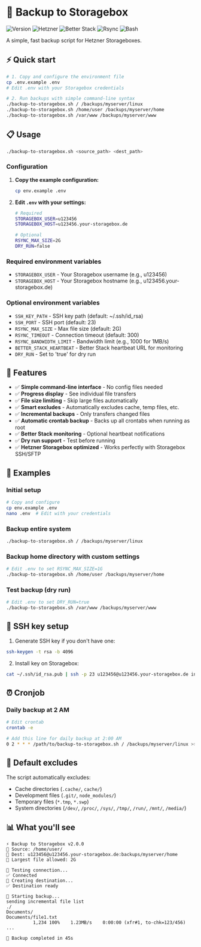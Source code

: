 # 🚀 Backup to Storagebox

![Version](https://img.shields.io/badge/version-2.7.7-blue?style=for-the-badge) ![Hetzner](https://img.shields.io/badge/hetzner-%23d50c2d.svg?style=for-the-badge&logo=hetzner&logoColor=white) ![Better Stack](https://img.shields.io/badge/Better%20Stack-%235b63d3.svg?style=for-the-badge&logo=betterstack&logoColor=white) ![Rsync](https://img.shields.io/badge/rsync-%23FF6B35.svg?style=for-the-badge&logo=rsync&logoColor=white) ![Bash](https://img.shields.io/badge/bash-%23121011.svg?style=for-the-badge&color=%23222222&logo=gnu-bash&logoColor=white) 

A simple, fast backup script for Hetzner Storageboxes.

## ⚡ Quick start

```bash
# 1. Copy and configure the environment file
cp .env.example .env
# Edit .env with your Storagebox credentials

# 2. Run backups with simple command-line syntax
./backup-to-storagebox.sh / /backups/myserver/linux
./backup-to-storagebox.sh /home/user /backups/myserver/home
./backup-to-storagebox.sh /var/www /backups/myserver/www
```

## 📋 Usage

```bash
./backup-to-storagebox.sh <source_path> <dest_path>
```

### Configuration

1. **Copy the example configuration:**
   ```bash
   cp env.example .env
   ```

2. **Edit `.env` with your settings:**
   ```bash
   # Required
   STORAGEBOX_USER=u123456
   STORAGEBOX_HOST=u123456.your-storagebox.de
   
   # Optional
   RSYNC_MAX_SIZE=2G
   DRY_RUN=false
   ```

### Required environment variables

- `STORAGEBOX_USER` - Your Storagebox username (e.g., u123456)
- `STORAGEBOX_HOST` - Your Storagebox hostname (e.g., u123456.your-storagebox.de)

### Optional environment variables

- `SSH_KEY_PATH` - SSH key path (default: ~/.ssh/id_rsa)
- `SSH_PORT` - SSH port (default: 23)
- `RSYNC_MAX_SIZE` - Max file size (default: 2G)
- `RSYNC_TIMEOUT` - Connection timeout (default: 300)
- `RSYNC_BANDWIDTH_LIMIT` - Bandwidth limit (e.g., 1000 for 1MB/s)
- `BETTER_STACK_HEARTBEAT` - Better Stack heartbeat URL for monitoring
- `DRY_RUN` - Set to 'true' for dry run

## 🔧 Features

- ✅ **Simple command-line interface** - No config files needed
- ✅ **Progress display** - See individual file transfers
- ✅ **File size limiting** - Skip large files automatically
- ✅ **Smart excludes** - Automatically excludes cache, temp files, etc.
- ✅ **Incremental backups** - Only transfers changed files
- ✅ **Automatic crontab backup** - Backs up all crontabs when running as root
- ✅ **Better Stack monitoring** - Optional heartbeat notifications
- ✅ **Dry run support** - Test before running
- ✅ **Hetzner Storagebox optimized** - Works perfectly with Storagebox SSH/SFTP

## 📝 Examples

### Initial setup
```bash
# Copy and configure
cp env.example .env
nano .env  # Edit with your credentials
```

### Backup entire system
```bash
./backup-to-storagebox.sh / /backups/myserver/linux
```

### Backup home directory with custom settings
```bash
# Edit .env to set RSYNC_MAX_SIZE=1G
./backup-to-storagebox.sh /home/user /backups/myserver/home
```

### Test backup (dry run)
```bash
# Edit .env to set DRY_RUN=true
./backup-to-storagebox.sh /var/www /backups/myserver/www
```

## 🔑 SSH key setup

1. Generate SSH key if you don't have one:
```bash
ssh-keygen -t rsa -b 4096
```

2. Install key on Storagebox:
```bash
cat ~/.ssh/id_rsa.pub | ssh -p 23 u123456@u123456.your-storagebox.de install-ssh-key
```

## ⏰ Cronjob

### Daily backup at 2 AM
```bash
# Edit crontab
crontab -e

# Add this line for daily backup at 2:00 AM
0 2 * * * /path/to/backup-to-storagebox.sh / /backups/myserver/linux >> /var/log/backup.log 2>&1
```

## 🚫 Default excludes

The script automatically excludes:
- Cache directories (`.cache/`, `cache/`)
- Development files (`.git/`, `node_modules/`)
- Temporary files (`*.tmp`, `*.swp`)
- System directories (`/dev/`, `/proc/`, `/sys/`, `/tmp/`, `/run/`, `/mnt/`, `/media/`)

## 📊 What you'll see

```
⚡ Backup to Storagebox v2.0.0
📁 Source: /home/user/
🎯 Dest: u123456@u123456.your-storagebox.de:backups/myserver/home
📏 Largest file allowed: 2G

🔌 Testing connection...
✅ Connected
📁 Creating destination...
✅ Destination ready

🚀 Starting backup...
sending incremental file list
./
Documents/
Documents/file1.txt
          1,234 100%    1.23MB/s    0:00:00 (xfr#1, to-chk=123/456)
...

🎉 Backup completed in 45s
```
